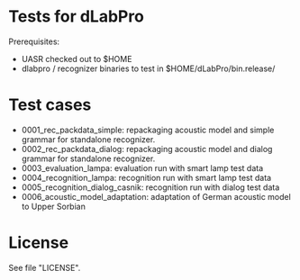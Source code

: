# Tests for dLabPro

Prerequisites:

* UASR checked out to $HOME
* dlabpro / recognizer binaries to test in $HOME/dLabPro/bin.release/

# Test cases

* 0001_rec_packdata_simple:       repackaging acoustic model and simple grammar for standalone recognizer. 
* 0002_rec_packdata_dialog:       repackaging acoustic model and dialog grammar for standalone recognizer. 
* 0003_evaluation_lampa:          evaluation run with smart lamp test data
* 0004_recognition_lampa:         recognition run with smart lamp test data
* 0005_recognition_dialog_casnik: recognition run with dialog test data
* 0006_acoustic_model_adaptation: adaptation of German acoustic model to Upper Sorbian

# License

See file "LICENSE".
